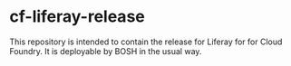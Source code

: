 # cf-liferay-release

This repository is intended to contain the release for Liferay for for Cloud Foundry.
It is deployable by BOSH in the usual way.


